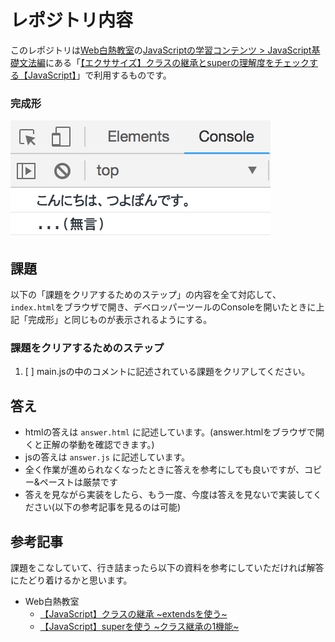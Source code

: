 # レポジトリ内容

このレポジトリは[Web白熱教室](https://tsuyopon.xyz/)の[JavaScriptの学習コンテンツ > JavaScript基礎文法編](https://tsuyopon.xyz/learning-contents/web-dev/javascript/javascript-grammar/)にある「[【エクササイズ】クラスの継承とsuperの理解度をチェックする【JavaScript】](https://tsuyopon.xyz/learning-contents/web-dev/javascript/javascript-grammar/js_excercise_for_grammar_part_17/)」で利用するものです。


### 完成形

![完成形](./images/assignment.png)

## 課題

以下の「課題をクリアするためのステップ」の内容を全て対応して、`index.html`をブラウザで開き、デベロッパーツールのConsoleを開いたときに上記「完成形」と同じものが表示されるようにする。


### 課題をクリアするためのステップ

1. [ ] main.jsの中のコメントに記述されている課題をクリアしてください。

## 答え

- htmlの答えは `answer.html` に記述しています。(answer.htmlをブラウザで開くと正解の挙動を確認できます。)
- jsの答えは `answer.js` に記述しています。
- 全く作業が進められなくなったときに答えを参考にしても良いですが、コピー&ペーストは厳禁です
- 答えを見ながら実装をしたら、もう一度、今度は答えを見ないで実装してください(以下の参考記事を見るのは可能)

## 参考記事

課題をこなしていて、行き詰まったら以下の資料を参考にしていただければ解答にたどり着けるかと思います。


- Web白熱教室
  - [【JavaScript】クラスの継承 ~extendsを使う~](https://tsuyopon.xyz/learning-contents/web-dev/javascript/javascript-grammar/how-to-inherit-classes-in-js/)
  - [【JavaScript】superを使う ~クラス継承の1機能~](https://tsuyopon.xyz/learning-contents/web-dev/javascript/javascript-grammar/how-to-use-the-super-of-classes-in-js/)